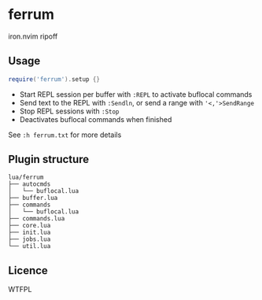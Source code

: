 # ferrum

iron.nvim ripoff

## Usage

```lua
require('ferrum').setup {}
```

- Start REPL session per buffer with `:REPL`  to activate buflocal commands
- Send text to the REPL with `:Sendln`, or send a range with `'<,'>SendRange`
- Stop REPL sessions with `:Stop`  
- Deactivates buflocal commands when finished

See `:h ferrum.txt` for more details

## Plugin structure

```
lua/ferrum
├── autocmds
│   └── buflocal.lua
├── buffer.lua
├── commands
│   └── buflocal.lua
├── commands.lua
├── core.lua
├── init.lua
├── jobs.lua
└── util.lua
```

## Licence

WTFPL
